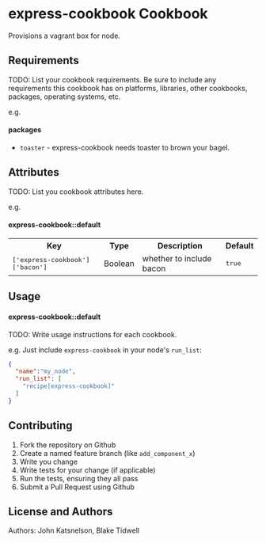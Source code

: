express-cookbook Cookbook
=========================
Provisions a vagrant box for node.

Requirements
------------
TODO: List your cookbook requirements. Be sure to include any requirements this cookbook has on platforms, libraries, other cookbooks, packages, operating systems, etc.

e.g.
#### packages
- `toaster` - express-cookbook needs toaster to brown your bagel.

Attributes
----------
TODO: List you cookbook attributes here.

e.g.
#### express-cookbook::default
<table>
  <tr>
    <th>Key</th>
    <th>Type</th>
    <th>Description</th>
    <th>Default</th>
  </tr>
  <tr>
    <td><tt>['express-cookbook']['bacon']</tt></td>
    <td>Boolean</td>
    <td>whether to include bacon</td>
    <td><tt>true</tt></td>
  </tr>
</table>

Usage
-----
#### express-cookbook::default
TODO: Write usage instructions for each cookbook.

e.g.
Just include `express-cookbook` in your node's `run_list`:

```json
{
  "name":"my_node",
  "run_list": [
    "recipe[express-cookbook]"
  ]
}
```

Contributing
------------

1. Fork the repository on Github
2. Create a named feature branch (like `add_component_x`)
3. Write you change
4. Write tests for your change (if applicable)
5. Run the tests, ensuring they all pass
6. Submit a Pull Request using Github

License and Authors
-------------------
Authors: John Katsnelson, Blake Tidwell
